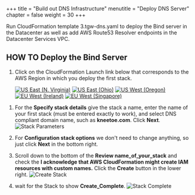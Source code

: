 +++
title = "Build out DNS Infrastructure"
menutitle = "Deploy DNS Server"
chapter = false
weight = 30
+++

Run CloudFormation template 3.tgw-dns.yaml to deploy the Bind server in the Datacenter as well as add AWS Route53 Resolver endpoints in the Datacenter Services VPC.

## HOW TO Deploy the Bind Server

1. Click on the CloudFormation Launch link below that corresponds to the AWS Region in which you deploy the first stack.

   [![US East (N. Virginia)](https://samdengler.github.io/cloudformation-launch-stack-button-svg/images/us-east-1.svg)](https://console.aws.amazon.com/cloudformation/home?region=us-east-1#/stacks/create/review?stackName=tgw1-dns&templateURL=https://s3.amazonaws.com/{{<codebucket>}}/3.tgw-dns.yaml&param_VPCName=tgw1&param_Zone=example.com)
   [![US East (Ohio)](https://samdengler.github.io/cloudformation-launch-stack-button-svg/images/us-east-2.svg)](https://console.aws.amazon.com/cloudformation/home?region=us-east-2#/stacks/create/review?stackName=tgw1-dns&templateURL=https://s3.amazonaws.com/{{<codebucket>}}/3.tgw-dns.yaml&param_VPCName=tgw1&param_Zone=example.com)
   [![US West (Oregon)](https://samdengler.github.io/cloudformation-launch-stack-button-svg/images/us-west-2.svg)](https://console.aws.amazon.com/cloudformation/home?region=us-west-2#/stacks/create/review?stackName=tgw1-dns&templateURL=https://s3.amazonaws.com/{{<codebucket>}}/3.tgw-dns.yaml&param_VPCName=tgw1&param_Zone=example.com)
   [![EU West (Ireland)](https://samdengler.github.io/cloudformation-launch-stack-button-svg/images/eu-west-1.svg)](https://console.aws.amazon.com/cloudformation/home?region=eu-west-1#/stacks/create/review?stackName=tgw1-dns&templateURL=https://s3.amazonaws.com/{{<codebucket>}}/3.tgw-dns.yaml&param_VPCName=tgw1&param_Zone=example.com)
   [![EU West (Singapore)](https://samdengler.github.io/cloudformation-launch-stack-button-svg/images/ap-southeast-1.svg)](https://console.aws.amazon.com/cloudformation/home?region=ap-southeast-1#/stacks/create/review?stackName=tgw1-dns&templateURL=https://s3.amazonaws.com/{{<codebucket>}}/3.tgw-dns.yaml&param_VPCName=tgw1&param_Zone=example.com)

1) For the **Specify stack details** give the stack a name, enter the name of your first stack (must be entered exactly to work), and select DNS compliant domain name, such as **kneetoe.com**. Click **Next**.
   ![Stack Parameters](../images/createStack-DNSparameters.png)

1) For **Configuration stack options** we don't need to change anything, so just click **Next** in the bottom right.

1) Scroll down to the bottom of the **Review name_of_your_stack** and check the **I acknowledge that AWS CloudFormation might create IAM resources with custom names.** Click the **Create** button in the lower right.
   ![Create Stack](../images/createStack-VPCiam.png)

1) wait for the Stack to show **Create_Complete**.
   ![Stack Complete](../images/createStack-DNSprogress.png)
